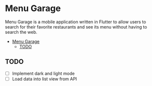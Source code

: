 # Menu Garage

Menu Garage is a mobile application written in Flutter to allow users to search for their favorite restaurants and see its menu without having to search the web.

- [Menu Garage](#menu-garage)
  - [TODO](#todo)

## TODO

- [ ] Implement dark and light mode
- [ ] Load data into list view from API
